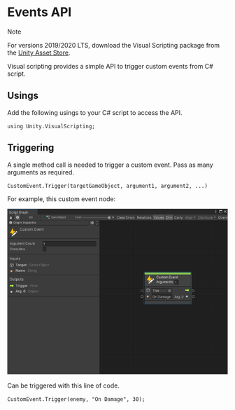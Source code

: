 # Events API

> [!NOTE]
> For versions 2019/2020 LTS, download the Visual Scripting package from
> the [Unity Asset Store](https://assetstore.unity.com/packages/tools/visual-bolt-163802).


Visual scripting provides a simple API to trigger custom events from C# script.

## Usings

Add the following usings to your C# script to access the API.

```
using Unity.VisualScripting;
```

## Triggering

A single method call is needed to trigger a custom event. Pass as many arguments as required.

```
CustomEvent.Trigger(targetGameObject, argument1, argument2, ...)
```

For example, this custom event node:

![](images/vs-events-custom-event-node.png)

Can be triggered with this line of code.

```
CustomEvent.Trigger(enemy, "On Damage", 30);
```

